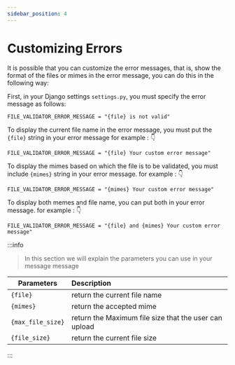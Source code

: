 ```yaml
---
sidebar_position: 4
---
```


# Customizing Errors

It is possible that you can customize the error messages, that is, show the format of the files or mimes in the error message, you can do this in the following way:

First, in your Django settings `settings.py`, you must specify the error message as follows:
```
FILE_VALIDATOR_ERROR_MESSAGE = "{file} is not valid"
```
To display the current file name in the error message, you must put the `{file}` string in your error message for example : 👇
```
FILE_VALIDATOR_ERROR_MESSAGE = "{file} Your custom error message"
```
To display the mimes based on which the file is to be validated, you must include `{mimes}` string in your error message. for example : 👇
```
FILE_VALIDATOR_ERROR_MESSAGE = "{mimes} Your custom error message"
```
To display both memes and file name, you can put both in your error message. for example : 👇
```
FILE_VALIDATOR_ERROR_MESSAGE = "{file} and {mimes} Your custom error message"
```

:::info

> In this section we will explain the parameters you can use in your message message

| Parameters        | Description                                           |
|-------------------|:------------------------------------------------------|
| `{file}`          | return the current file name                          |
| `{mimes}`         | return the accepted mime                              |
| `{max_file_size}` | return the Maximum file size that the user can upload |
| `{file_size}`     | return the current file size                          |



:::

